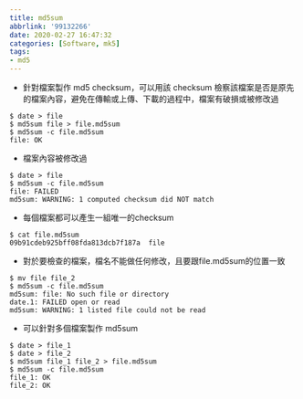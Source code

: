 ```yaml
---
title: md5sum
abbrlink: '99132266'
date: 2020-02-27 16:47:32
categories: [Software, mk5]
tags:
- md5
---
```

* 針對檔案製作 md5 checksum，可以用該 checksum 檢察該檔案是否是原先的檔案內容，避免在傳輸或上傳、下載的過程中，檔案有破損或被修改過
```
$ date > file
$ md5sum file > file.md5sum
$ md5sum -c file.md5sum
file: OK
```
* 檔案內容被修改過
```
$ date > file
$ md5sum -c file.md5sum
file: FAILED
md5sum: WARNING: 1 computed checksum did NOT match
```
* 每個檔案都可以產生一組唯一的checksum
```
$ cat file.md5sum
09b91cdeb925bff08fda813dcb7f187a  file
```
* 對於要檢查的檔案，檔名不能做任何修改，且要跟file.md5sum的位置一致
```
$ mv file file_2
$ md5sum -c file.md5sum
md5sum: file: No such file or directory
date.1: FAILED open or read
md5sum: WARNING: 1 listed file could not be read
```
* 可以針對多個檔案製作 md5sum
```
$ date > file_1
$ date > file_2
$ md5sum file_1 file_2 > file.md5sum
$ md5sum -c file.md5sum
file_1: OK
file_2: OK
```